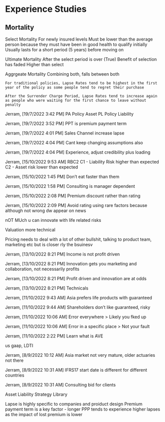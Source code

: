 # **Experience Studies**

## **Mortality**

Select Mortality
For newly insured levels
Must be lower than the average person because they must have been in good health to qualify initially
Usually lasts for a short period (5 years) before moving on

Ultimate Mortality
After the select period is over 
(True)
Benefit of selection has faded
Higher than select

Aggrgeate Mortality
Combining both, falls between both

	For traditional policies, Lapse Rates tend to be highest in the first year of the policy as some people tend to regret their purchase

	After the Surrender Charge Period, Lapse Rates tend to increase again as people who were waiting for the first chance to leave without penalty

Jerram, [19/7/2022 3:42 PM]
PA Policy Asset
PL Policy Liability

Jerram, [19/7/2022 3:52 PM]
PPT is premium payment term

Jerram, [19/7/2022 4:01 PM]
Sales Channel increase lapse

Jerram, [19/7/2022 4:04 PM]
Cant keep changing assumptions also

Jerram, [19/7/2022 4:04 PM]
Experience, adjust credibility plus loading

Jerram, [15/10/2022 9:53 AM]
RBC2
C1 - Liability Risk higher than expected
C2 - Asset risk lower than expected

Jerram, [15/10/2022 1:45 PM]
Don’t eat faster than them

Jerram, [15/10/2022 1:58 PM]
Consulting is manager dependent

Jerram, [15/10/2022 2:08 PM]
Premium discount rather than rating

Jerram, [15/10/2022 2:09 PM]
Avoid rating using rare factors because although not wrong dw appear on news

nOT MUch u can innovate with life related risks

Valuation more technical

Pricing needs to deal with a lot of other bullshit, talking to product team, marketing etc but is closer rly the bsuinesv

Jerram, [13/10/2022 8:21 PM]
Income is not profit driven

Jerram, [13/10/2022 8:21 PM]
Innovation gets you marketing and collaboration, not necessarily profits

Jerram, [13/10/2022 8:21 PM]
Profit driven and innovation are at odds

Jerram, [13/10/2022 8:21 PM]
Technicals

Jerram, [11/10/2022 9:43 AM]
Asia prefers life products with guaranteed

Jerram, [11/10/2022 9:44 AM]
Shareholders don’t like guaranteed, risky

Jerram, [11/10/2022 10:06 AM]
Error everywhere > Likely you fked up

Jerram, [11/10/2022 10:06 AM]
Error in a specific place > Not your fault

Jerram, [11/10/2022 2:22 PM]
Learn what is AVE

us gaap, LDTI

Jerram, [8/9/2022 10:12 AM]
Asia market not very mature, older actuaries not there

Jerram, [8/9/2022 10:31 AM]
IFRS17 start date is different for different countries

Jerram, [8/9/2022 10:31 AM]
Consulting bid for clients

Asset Liability Strategy Library


Lapse is highly specific to companies and proiduct design
Premium payment term is a key factor - longer PPP tends to experience higher lapses as the impact of lost premium is lower
